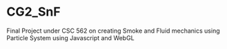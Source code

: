 # CG2_SnF
Final Project under CSC 562 on creating Smoke and Fluid mechanics using Particle System using Javascript and WebGL

